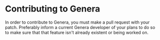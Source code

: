 # Contributing to Genera

In order to contribute to Genera, you must make a pull request with your patch. Preferably inform a current Genera developer of your
plans to do so to make sure that that feature isn't already existent or being worked on.